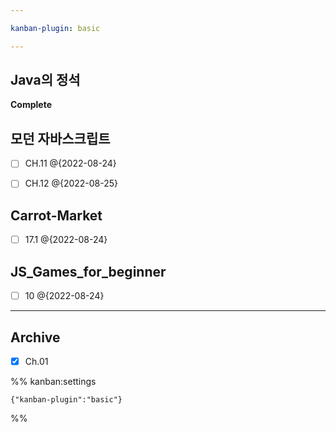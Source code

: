 ```yaml
---

kanban-plugin: basic

---
```


## Java의 정석

**Complete**


## 모던 자바스크립트

- [ ] CH.11 @{2022-08-24}
- [ ] CH.12 @{2022-08-25}


## Carrot-Market

- [ ] 17.1 @{2022-08-24}


## JS_Games_for_beginner

- [ ] 10 @{2022-08-24}


***

## Archive

- [x] Ch.01

%% kanban:settings
```
{"kanban-plugin":"basic"}
```
%%